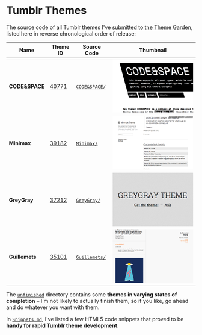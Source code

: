 # Tumblr Themes

The source code of all Tumblr themes I've [submitted to the Theme Garden](https://www.tumblr.com/themes/by/noahdoersing), listed here in reverse chronological order of release:

Name | Theme ID | Source Code | Thumbnail
-----|----------|-------------|----------
**CODE&SPACE** | [40771](https://www.tumblr.com/theme/40771) | [`CODE&SPACE/`](CODE&SPACE) | ![](CODE&SPACE/thumbnail.png)
**Minimax** | [39182](https://www.tumblr.com/theme/39182) | [`Minimax/`](Minimax) | ![](Minimax/thumbnail.png)
**GreyGray** | [37212](https://www.tumblr.com/theme/37212) | [`GreyGray/`](GreyGray) | ![](GreyGray/thumbnail.png)
**Guillemets** | [35101](https://www.tumblr.com/theme/35101) | [`Guillemets/`](Guillemets) | ![](Guillemets/thumbnail.png)

The [`unfinished`](unfinished/) directory contains some **themes in varying states of completion** – I'm not likely to actually finish them, so if you like, go ahead and do whatever you want with them.

In [`Snippets.md`](Snippets.md), I've listed a few HTML5 code snippets that proved to be **handy for rapid Tumblr theme development**.
